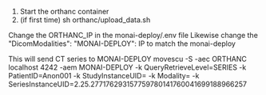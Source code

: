 1. Start the orthanc container
2. (if first time) sh orthanc/upload_data.sh



Change the ORTHANC_IP in the monai-deploy/.env file
Likewise change the  "DicomModalities": "MONAI-DEPLOY": IP to match the monai-deploy


This will send CT series to MONAI-DEPLOY
movescu -S  -aec ORTHANC localhost 4242 -aem MONAI-DEPLOY  -k QueryRetrieveLevel=SERIES -k PatientID=Anon001 -k StudyInstanceUID= -k Modality= -k SeriesInstanceUID=2.25.277176293157759780141760041699188966257